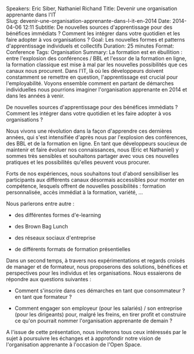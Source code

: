 Speakers: Eric Siber, Nathaniel Richand
Title: Devenir une organisation apprenante dans l'IT  
Slug: devenir-une-organisation-apprenante-dans-l-it-en-2014
Date: 2014-04-06 12:11
Subtitle: De nouvelles sources d'apprentissage pour des bénéfices immédiats ? Comment les intégrer dans votre quotidien et les faire adopter à vos organisations ?
Goal: Les nouvelles formes et patterns d'apprentissage individuels et collectifs
Duration: 25 minutes
Format: Conference
Tags: Organisation
Summary: La formation est en ébullition : entre l'explosion des conférences / BBL et l'essor de la formation en ligne, la formation classique est mise à mal par les nouvelles possibilités que ces canaux nous procurent. 
Dans l'IT, là où les développeurs doivent constamment se remettre en question, l'apprentissage est crucial pour l'employabilité. Voyons ensemble comment en partant de démarches individuelles nous pourrions imaginer l'organisation apprenante en 2014 et dans les années à venir.

De nouvelles sources d'apprentissage pour des bénéfices immédiats ? Comment les intégrer dans votre quotidien et les faire adopter à vos organisations ?

Nous vivons une révolution dans la façon d'apprendre ces dernières années, qui s'est intensifiée d'après nous par l'explosion des conférences, des BBL et de la formation en ligne. En tant que développeurs soucieux de maintenir et faire évoluer nos connaissances, nous (Eric et Nathaniel) y sommes très sensibles et souhaitons partager avec vous ces nouvelles pratiques et les possibilités qu'elles peuvent vous procurer.

Forts de nos expériences, nous souhaitons tout d'abord sensibiliser les participants aux différents canaux désormais accessibles pour monter en compétence, lesquels offrent de nouvelles possibilités : formation personnalisée, accès immédiat à la formation, variété, …

Nous parlerons entre autre : 

- des différentes formes d'e-learning 

- des Brown Bag Lunch 

- des réseaux sociaux d'entreprise 

- de différents formats de formation présentielles


Dans un second temps, à travers nos expérimentations et regards croisés de manager et de formateur, nous proposerons des solutions, bénéfices et perspectives pour les individus et les organisations. Nous essaierons de répondre aux questions suivantes : 

- Comment s'inscrire dans ces démarches en tant que consommateur ? en tant que formateur ? 

- Comment engager son employeur (pour les salariés) / son entreprise (pour les dirigeants) pour, malgré les freins, en tirer profit et construire ce qu'on pourrait nommer l'organisation apprenante de demain ?


A l'issue de cette présentation, nous inviterons tous ceux intéressés par le sujet à poursuivre les échanges et à approfondir notre vision de l'organisation apprenante à l'occasion de l'Open Space.
